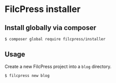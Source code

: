 # FilcPress installer

## Install globally via composer

    $ composer global require filcpress/installer
    
## Usage

Create a new FilcPress project into a `blog` directory.

    $ filcpress new blog